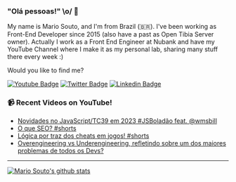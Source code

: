 ### "Olá pessoas!" \o/ 👋

My name is Mario Souto, and I'm from Brazil (🇧🇷). I've been working as Front-End Developer since 2015 (also have a past as Open Tibia Server owner). Actually I work as a Front End Engineer at Nubank and have my YouTube Channel where I make it as my personal lab, sharing many stuff there every week :)

Would you like to find me?

[![Youtube Badge](https://img.shields.io/badge/-Youtube-FF0000?style=flat-square&labelColor=FF0000&logo=youtube&logoColor=white&link=https://youtube.com/c/DevSoutinho)](https://youtube.com/c/DevSoutinho)
[![Twitter Badge](https://img.shields.io/badge/-Twitter-1ca0f1?style=flat-square&labelColor=1ca0f1&logo=twitter&logoColor=white&link=https://twitter.com/omariosouto)](https://twitter.com/omariosouto)
[![Linkedin Badge](https://img.shields.io/badge/-LinkedIn-blue?style=flat-square&logo=Linkedin&logoColor=white&link=https://www.linkedin.com/in/omariosouto)](https://www.linkedin.com/in/omariosouto)

### 📹 Recent Videos on YouTube!

<!-- YOUTUBE:START -->
- [Novidades no JavaScript/TC39 em 2023 #JSBoladão feat. @wmsbill](https://www.youtube.com/watch?v=PMZtjiAlVsk)
- [O que SEO? #shorts](https://www.youtube.com/watch?v=R1ffcgVkOyA)
- [Lógica por traz dos cheats em jogos! #shorts](https://www.youtube.com/watch?v=KmM7NO2_PQU)
- [Overengineering vs Underengineering, refletindo sobre um dos maiores problemas de todos os Devs?](https://www.youtube.com/watch?v=KV9-cPXx9d8)
<!-- YOUTUBE:END -->

____


[![Mario Souto's github stats](https://github-readme-stats.vercel.app/api?username=omariosouto&theme=dark&show_icons=true&count_private=true)](https://github.com/omariosouto)
